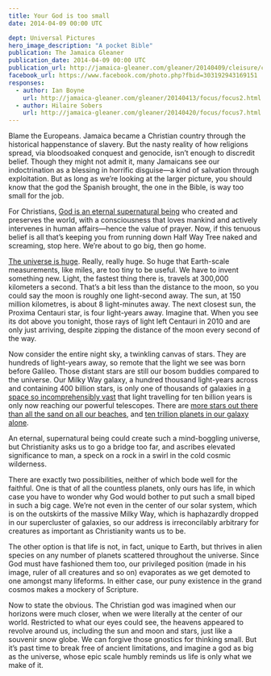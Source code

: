 ```yaml
---
title: Your God is too small
date: 2014-04-09 00:00 UTC

dept: Universal Pictures
hero_image_description: "A pocket Bible"
publication: The Jamaica Gleaner
publication_date: 2014-04-09 00:00 UTC
publication_url: http://jamaica-gleaner.com/gleaner/20140409/cleisure/cleisure2.html
facebook_url: https://www.facebook.com/photo.php?fbid=303192943169151
responses:
  - author: Ian Boyne
    url: http://jamaica-gleaner.com/gleaner/20140413/focus/focus2.html
  - author: Hilaire Sobers
    url: http://jamaica-gleaner.com/gleaner/20140420/focus/focus7.html
---
```


Blame the Europeans. Jamaica became a Christian country through the historical
happenstance of slavery. But the nasty reality of how religions spread, via
bloodsoaked conquest and genocide, isn’t enough to discredit belief. Though they
might not admit it, many Jamaicans see our indoctrination as a blessing in
horrific disguise—a kind of salvation through exploitation. But as long as we’re
looking at the larger picture, you should know that the god the Spanish brought,
the one in the Bible, is way too small for the job.

For Christians, [God is an eternal supernatural being][1] who created and
preserves the world, with a consciousness that loves mankind and actively
intervenes in human affairs—hence the value of prayer. Now, if this tenuous
belief is all that’s keeping you from running down Half Way Tree naked and
screaming, stop here. We’re about to go big, then go home.

[The universe is huge][2]. Really, really huge. So huge that Earth-scale
measurements, like miles, are too tiny to be useful. We have to invent something
new. Light, the fastest thing there is, travels at 300,000 kilometers a second.
That’s a bit less than the distance to the moon, so you could say the moon is
roughly one light-second away. The sun, at 150 million kilometres, is about 8
light-minutes away. The next closest sun, the Proxima Centauri star, is four
light-years away. Imagine that. When you see its dot above you tonight, those
rays of light left Centauri in 2010 and are only just arriving, despite zipping
the distance of the moon every second of the way.

Now consider the entire night sky, a twinkling canvas of stars. They are
hundreds of light-years away, so remote that the light we see was born before
Galileo. Those distant stars are still our bosom buddies compared to the
universe. Our Milky Way galaxy, a hundred thousand light-years across and
containing 400 billion stars, is only one of thousands of galaxies in [a space
so incomprehensibly vast][3] that light travelling for ten billion years is only
now reaching our powerful telescopes. There are [more stars out there than all
the sand on all our beaches][4], and [ten trillion planets in our galaxy
alone][5].

An eternal, supernatural being could create such a mind-boggling universe, but
Christianity asks us to go a bridge too far, and ascribes elevated significance
to man, a speck on a rock in a swirl in the cold cosmic wilderness.

There are exactly two possibilities, neither of which bode well for the
faithful. One is that of all the countless planets, only ours has life, in which
case you have to wonder why God would bother to put such a small biped in such a
big cage. We’re not even in the center of our solar system, which is on the
outskirts of the massive Milky Way, which is haphazardly dropped in our
supercluster of galaxies, so our address is irreconcilably arbitrary for
creatures as important as Christianity wants us to be.

The other option is that life is not, in fact, unique to Earth, but thrives in
alien species on any number of planets scattered throughout the universe. Since
God must have fashioned them too, our privileged position (made in his image,
ruler of all creatures and so on) evaporates as we get demoted to one amongst
many lifeforms. In either case, our puny existence in the grand cosmos makes a
mockery of Scripture.

Now to state the obvious. The Christian god was imagined when our horizons were
much closer, when we were literally at the center of our world. Restricted to
what our eyes could see, the heavens appeared to revolve around us, including
the sun and moon and stars, just like a souvenir snow globe. We can forgive
those gnostics for thinking small. But it’s past time to break free of ancient
limitations, and imagine a god as big as the universe, whose epic scale humbly
reminds us life is only what we make of it.

[1]: https://en.wikipedia.org/wiki/God_in_Christianity
[2]: http://www.cosmosontv.com/
[3]: http://www.space.com/17755-farthest-universe-view-hubble-space-telescope.html
[4]: http://www.universetoday.com/106725/are-there-more-grains-of-sand-than-stars/
[5]: http://scienceblogs.com/startswithabang/2013/01/05/how-many-planets-are-in-the-universe/
